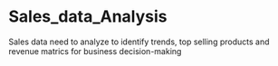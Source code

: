 # Sales_data_Analysis
Sales data need to analyze to identify trends, top selling products and revenue matrics for business decision-making

